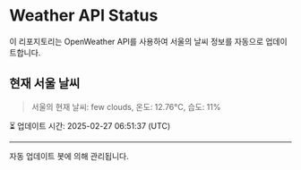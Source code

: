 
# Weather API Status

이 리포지토리는 OpenWeather API를 사용하여 서울의 날씨 정보를 자동으로 업데이트합니다.

## 현재 서울 날씨
> 서울의 현재 날씨: few clouds, 온도: 12.76°C, 습도: 11%

⏳ 업데이트 시간: 2025-02-27 06:51:37 (UTC)

---
자동 업데이트 봇에 의해 관리됩니다.
